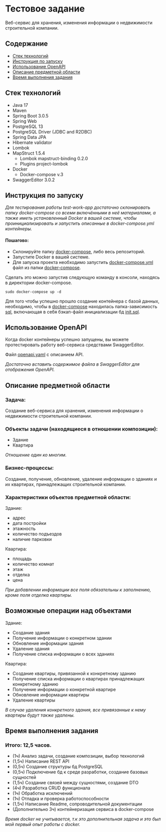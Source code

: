 # Тестовое задание

Веб-сервис для хранения, изменения информации о недвижимости строительной компании.
## Содержание

- [Стек технологий](#стек-технологий)
- [Инструкция по запуску](#инструкция-по-запуску)
- [Использование OpenAPI](#использование-openapi)
- [Описание предметной области](#описание-предметной-области)
- [Время выполнения задания](#время-выполнения-задания)

## Стек технологий
- Java 17
- Maven
- Spring Boot 3.0.5
- Spring Web
- PostgreSQL 13
- PostgreSQL Driver (JDBC and R2DBC)
- Spring Data JPA
- Hibernate validator
- Lombok
- MapStruct 1.5.4
  - Lombok mapstruct-binding 0.2.0
  - Plugins project-lombok
- Docker
  - Docker-compose v.3
- SwaggerEditor 3.0.2

## Инструкция по запуску
*Для тестирования работы test-work-app достаточно склонировать папку docker-compose со всеми включёнными в неё материалами, а также иметь установленный Docker в вашей системе, чтобы проинициализировать и запустить описанные в docker-compose.yml контейнеры.*
#### Пошагово:
- Склонируйте папку [docker-compose](https://github.com/MrRobinGoood/test-work-app/tree/master/docker-compose), либо весь репозиторий.
- Запустите Docker в вашей системе.
- Для запуска проекта необходимо запустить [docker-compose.yml](https://github.com/MrRobinGoood/test-work-app/blob/master/docker-compose/docker-compose.yml) файл из папки [docker-compose](https://github.com/MrRobinGoood/test-work-app/tree/master/docker-compose). 

Сделать это можно запустив следующую команду в консоли, находясь в директории docker-compose.
```
sudo docker-compose up -d
```
Для того чтобы успешно прошло создание контейнера с базой данных, необходимо, чтобы в [docker-compose](https://github.com/MrRobinGoood/test-work-app/tree/master/docker-compose) находилась папка-зависимость [sql](https://github.com/MrRobinGoood/test-work-app/tree/master/docker-compose/sql), включающая в себя бэкап-файл инициализации бд [init.sql](https://github.com/MrRobinGoood/test-work-app/blob/master/docker-compose/sql/init.sql).

## Использование OpenAPI

Когда docker контейнеры успешно запущены, вы можете протестировать работу веб-сервиса средствами SwaggerEditor.

Файл [openapi.yaml](https://github.com/MrRobinGoood/test-work-app/blob/master/openapi/openapi.yaml) с описанием API.

*Достаточно вставить содержимое файла в SwaggerEditor для отображения OpenAPI.*

## Описание предметной области

### Задача: 

Создание веб-сервиса для хранения, изменения информации о недвижимости строительной компании.

### Объекты задачи (находящиеся в отношении композиции):
- Здание
- Квартира

*Отношение один ко многим.*

### Бизнес-процессы: 

Создание, получение, обновление, удаление информации о зданиях и их квартирах, принадлежащих строительной компании.

### Характеристики объектов предметной области:

Здание: 
- адрес
- дата постройки
- этажность
- количество подъездов
- наличие парковки

Квартира: 
- площадь
- количество комнат
- этаж
- отделка
- цена 

*При добавлении информации все поля обязательны к заполнению, кроме поля отделка квартиры.*

## Возможные операции над объектами

Здание:

- Создание здания
- Получение информации о конкретном здании
- Обновление информации здания
- Удаление здания
- Получение списка информации о всех зданиях

Квартира:

- Создание квартиры, привязанной к конкретному зданию
- Получение списка информации о квартирах принадлежащих конкретному зданию
- Получение информации о конкретной квартире
- Обновление информации квартиры
- Удаление квартиры

*В случае удаления конкретного здания, все привязанные к нему квартиры будут также удалены.*

## Время выполнения задания
### Итого: 12,5 часов. 
- (1ч) Анализ задачи, создание композиции, выбор технологий
- (1,5ч) Написание REST API
- (0,5ч) Создание структуры бд PostgreSQL
- (0,5ч) Подключение бд к среде разработки, создание базовых сущностей
- (1,5ч) Создание связей между сущностями, создание DTO
- (4ч) Разработка CRUD функционала
- (1ч) Обработка исключений
- (1ч) Отладка и проверка работоспособности
- (1,5ч) Написание Readme, сопроводительной документации
- (Дополнительно 3ч) контейнеризация сервиса в docker-compose

*Время docker не учитывается, т.к это дополнительная задача и это был мой первый опыт работы с docker.*


